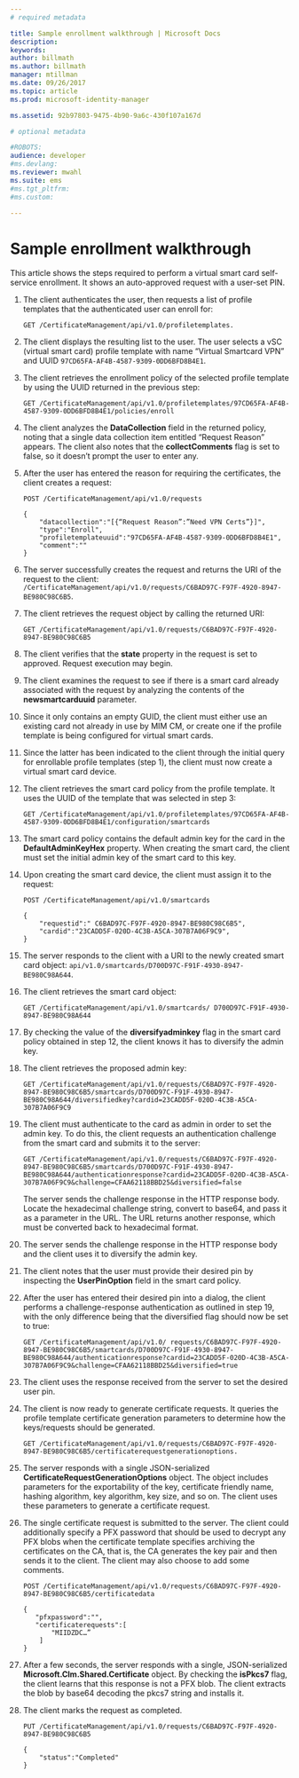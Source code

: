 ```yaml
---
# required metadata

title: Sample enrollment walkthrough | Microsoft Docs
description:
keywords:
author: billmath
ms.author: billmath
manager: mtillman
ms.date: 09/26/2017
ms.topic: article
ms.prod: microsoft-identity-manager

ms.assetid: 92b97803-9475-4b90-9a6c-430f107a167d

# optional metadata

#ROBOTS:
audience: developer
#ms.devlang:
ms.reviewer: mwahl
ms.suite: ems
#ms.tgt_pltfrm:
#ms.custom:

---
```


# Sample enrollment walkthrough
This article shows the steps required to perform a virtual smart card self-service enrollment. It shows an auto-approved request with a user-set PIN.

1. The client authenticates the user, then requests a list of profile templates that the authenticated user can enroll for:

    ```
    GET /CertificateManagement/api/v1.0/profiletemplates.
    ```
    
2. The client displays the resulting list to the user. The user selects a vSC (virtual smart card) profile template with name “Virtual Smartcard VPN” and UUID `97CD65FA-AF4B-4587-9309-0DD6BFD8B4E1`.

3. The client retrieves the enrollment policy of the selected profile template by using the UUID returned in the previous step:

    ```
    GET /CertificateManagement/api/v1.0/profiletemplates/97CD65FA-AF4B-4587-9309-0DD6BFD8B4E1/policies/enroll
    ```

4. The client analyzes the **DataCollection** field in the returned policy, noting that a single data collection item entitled “Request Reason” appears. The client also notes that the **collectComments** flag is set to false, so it doesn’t prompt the user to enter any.

5. After the user has entered the reason for requiring the certificates, the client creates a request:

    ```
    POST /CertificateManagement/api/v1.0/requests

    {
        "datacollection":"[{“Request Reason”:”Need VPN Certs”}]",
        "type":"Enroll",
        "profiletemplateuuid":"97CD65FA-AF4B-4587-9309-0DD6BFD8B4E1",
        "comment":""
    }
    ```

6. The server successfully creates the request and returns the URI of the request to the client:  `/CertificateManagement/api/v1.0/requests/C6BAD97C-F97F-4920-8947-BE980C98C6B5`.

7. The client retrieves the request object by calling the returned URI:

    ```
    GET /CertificateManagement/api/v1.0/requests/C6BAD97C-F97F-4920-8947-BE980C98C6B5
    ```

8. The client verifies that the **state** property in the request is set to approved. Request execution may begin.

9. The client examines the request to see if there is a smart card already associated with the request by analyzing the contents of the **newsmartcarduuid** parameter.

10.	Since it only contains an empty GUID, the client must either use an existing card not already in use by MIM CM, or create one if the profile template is being configured for virtual smart cards.

11.	Since the latter has been indicated to the client through the initial query for enrollable profile templates (step 1), the client must now create a virtual smart card device.

12.	The client retrieves the smart card policy from the profile template. It uses the UUID of the template that was selected in step 3:

    ```
    GET /CertificateManagement/api/v1.0/profiletemplates/97CD65FA-AF4B-4587-9309-0DD6BFD8B4E1/configuration/smartcards
    ```

13.	The smart card policy contains the default admin key for the card in the **DefaultAdminKeyHex** property. When creating the smart card, the client must set the initial admin key of the smart card to this key.  
14.	Upon creating the smart card device, the client must assign it to the request:

    ```
    POST /CertificateManagement/api/v1.0/smartcards

    {
        "requestid":" C6BAD97C-F97F-4920-8947-BE980C98C6B5",
        "cardid":"23CADD5F-020D-4C3B-A5CA-307B7A06F9C9",
    }
    ```

15. The server responds to the client with a URI to the newly created smart card object: `api/v1.0/smartcards/D700D97C-F91F-4930-8947-BE980C98A644`.

16.	The client retrieves the smart card object:

    ```
    GET /CertificateManagement/api/v1.0/smartcards/ D700D97C-F91F-4930-8947-BE980C98A644
    ```

17.	By checking the value of the **diversifyadminkey** flag in the smart card policy obtained in step 12, the client knows it has to diversify the admin key.

18.	The client retrieves the proposed admin key:

    ```
    GET /CertificateManagement/api/v1.0/requests/C6BAD97C-F97F-4920-8947-BE980C98C6B5/smartcards/D700D97C-F91F-4930-8947-BE980C98A644/diversifiedkey?cardid=23CADD5F-020D-4C3B-A5CA-307B7A06F9C9
    ```

19.	The client must authenticate to the card as admin in order to set the admin key. To do this, the client requests an authentication challenge from the smart card and submits it to the server:

    ```
    GET /CertificateManagement/api/v1.0/requests/C6BAD97C-F97F-4920-8947-BE980C98C6B5/smartcards/D700D97C-F91F-4930-8947-BE980C98A644/authenticationresponse?cardid=23CADD5F-020D-4C3B-A5CA-307B7A06F9C9&challenge=CFAA62118BBD25&diversified=false
    ```

    The server sends the challenge response in the HTTP response body. Locate the hexadecimal challenge string, convert to base64, and pass it as a parameter in the URL. The URL returns another response, which must be converted back to hexadecimal format.

20.	The server sends the challenge response in the HTTP response body and the client uses it to diversify the admin key.

21.	The client notes that the user must provide their desired pin by inspecting the **UserPinOption** field in the smart card policy.

22.	After the user has entered their desired pin into a dialog, the client performs a challenge-response authentication as outlined in step 19, with the only difference being that the diversified flag should now be set to true:

    ```
    GET /CertificateManagement/api/v1.0/ requests/C6BAD97C-F97F-4920-8947-BE980C98C6B5/smartcards/D700D97C-F91F-4930-8947-BE980C98A644/authenticationresponse?cardid=23CADD5F-020D-4C3B-A5CA-307B7A06F9C9&challenge=CFAA62118BBD25&diversified=true
    ```

23.	The client uses the response received from the server to set the desired user pin.

24.	The client is now ready to generate certificate requests. It queries the profile template certificate generation parameters to determine how the keys/requests should be generated.

    ```
    GET /CertificateManagement/api/v1.0/requests/C6BAD97C-F97F-4920-8947-BE980C98C6B5/certificaterequestgenerationoptions.
    ```

25.	The server responds with a single JSON-serialized **CertificateRequestGenerationOptions** object. The object includes parameters for the exportability of the key, certificate friendly name, hashing algorithm, key algorithm, key size, and so on. The client uses these parameters to generate a certificate request.

26.	The single certificate request is submitted to the server. The client could additionally specify a PFX password that should be used to decrypt any PFX blobs when the certificate template specifies archiving the certificates on the CA, that is, the CA generates the key pair and then sends it to the client. The client may also choose to add some comments.

    ```
    POST /CertificateManagement/api/v1.0/requests/C6BAD97C-F97F-4920-8947-BE980C98C6B5/certificatedata

    {
       "pfxpassword":"",
       "certificaterequests":[
           "MIIDZDC…”
        ]
    }   
    ```

27.	After a few seconds, the server responds with a single, JSON-serialized **Microsoft.Clm.Shared.Certificate** object. By checking the **isPkcs7** flag, the client learns that this response is not a PFX blob. The client extracts the blob by base64 decoding the pkcs7 string and installs it.

28.	The client marks the request as completed.

    ```
    PUT /CertificateManagement/api/v1.0/requests/C6BAD97C-F97F-4920-8947-BE980C98C6B5

    {
        "status":"Completed"
    }
    ```
